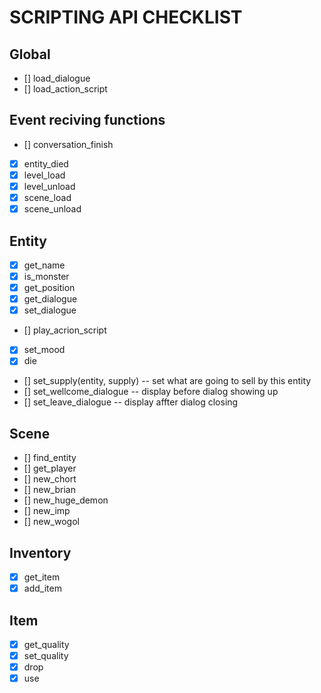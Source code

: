 # SCRIPTING API CHECKLIST

## Global
- [] load_dialogue
- [] load_action_script

## Event reciving functions
- [] conversation_finish
- [x] entity_died
- [x] level_load
- [x] level_unload
- [x] scene_load
- [x] scene_unload

## Entity
- [x] get_name
- [x] is_monster
- [x] get_position
- [x] get_dialogue
- [x] set_dialogue
- [] play_acrion_script
- [x] set_mood
- [x] die
- [] set_supply(entity, supply) -- set what are going to sell by this entity
- [] set_wellcome_dialogue -- display before dialog showing up
- [] set_leave_dialogue -- display affter dialog closing

## Scene
- [] find_entity
- [] get_player
- [] new_chort
- [] new_brian
- [] new_huge_demon
- [] new_imp
- [] new_wogol

## Inventory
- [x] get_item
- [x] add_item

## Item
- [x] get_quality
- [x] set_quality
- [x] drop
- [x] use
